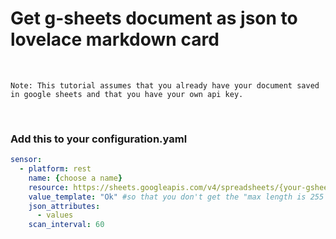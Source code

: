 # Get g-sheets document as json to lovelace markdown card
<br>

`Note: This tutorial assumes that you already have your document saved in google sheets and that you have your own api key.`

<br>

### Add this to your configuration.yaml

```yaml
sensor:
  - platform: rest
    name: {choose a name}
    resource: https://sheets.googleapis.com/v4/spreadsheets/{your-gsheets-file-url-link}/values/{sheet-name}?key={api-key}
    value_template: "Ok" #so that you don't get the "max length is 255 characters" error
    json_attributes:
      - values
    scan_interval: 60
```
